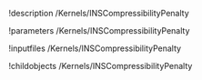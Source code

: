 !description /Kernels/INSCompressibilityPenalty

!parameters /Kernels/INSCompressibilityPenalty

!inputfiles /Kernels/INSCompressibilityPenalty

!childobjects /Kernels/INSCompressibilityPenalty
